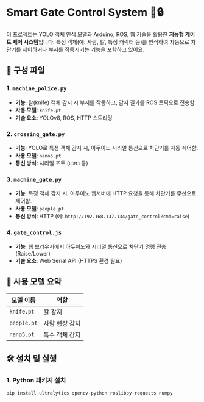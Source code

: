 # Smart Gate Control System 🚦🔒

이 프로젝트는 YOLO 객체 인식 모델과 Arduino, ROS, 웹 기술을 활용한 **지능형 게이트 제어 시스템**입니다. 특정 객체(예: 사람, 칼, 특정 캐릭터 등)를 인식하여 자동으로 차단기를 제어하거나 부저를 작동시키는 기능을 포함하고 있어요.

## 📁 구성 파일

### 1. `machine_police.py`
- **기능**: 칼(knife) 객체 감지 시 부저를 작동하고, 감지 결과를 ROS 토픽으로 전송함.
- **사용 모델**: `knife.pt`
- **기술 요소**: YOLOv8, ROS, HTTP 스트리밍

### 2. `crossing_gate.py`
- **기능**: YOLO로 특정 객체 감지 시, 아두이노 시리얼 통신으로 차단기를 자동 제어함.
- **사용 모델**: `nano5.pt`
- **통신 방식**: 시리얼 포트 (`COM3` 등)

### 3. `machine_gate.py`
- **기능**: 특정 객체 감지 시, 아두이노 웹서버에 HTTP 요청을 통해 차단기를 무선으로 제어함.
- **사용 모델**: `people.pt`
- **통신 방식**: HTTP (예: `http://192.168.137.134/gate_control?cmd=raise`)

### 4. `gate_control.js`
- **기능**: 웹 브라우저에서 아두이노와 시리얼 통신으로 차단기 명령 전송 (Raise/Lower)
- **기술 요소**: Web Serial API (HTTPS 환경 필요)

## 🧠 사용 모델 요약

| 모델 이름     | 역할               |
|--------------|--------------------|
| `knife.pt`   | 칼 감지            |
| `people.pt`  | 사람 형상 감지     |
| `nano5.pt`   | 특수 객체 감지     |

## 🛠️ 설치 및 실행

### 1. Python 패키지 설치
```bash
pip install ultralytics opencv-python roslibpy requests numpy
